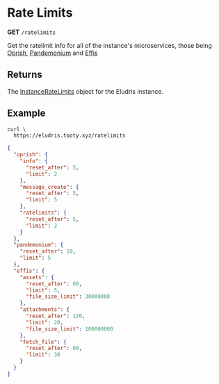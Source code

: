 # Rate Limits

<span class=requestmethod><b>GET</b></span> `/ratelimits`

Get the ratelimit info for all of the instance's microservices, those being
[Oprish](./index.md), [Pandemonium](../pandemonium/index.md) and [Effis](../effis/index.md)

## Returns

The [InstanceRateLimits](../models/ratelimits.md) object for the Eludris instance.

## Example

```sh
curl \
  https://eludris.tooty.xyz/ratelimits
```
```json
{
  "oprish": {
    "info": {
      "reset_after": 5,
      "limit": 2
    },
    "message_create": {
      "reset_after": 5,
      "limit": 5
    },
    "ratelimits": {
      "reset_after": 5,
      "limit": 2
    }
  },
  "pandemonium": {
    "reset_after": 10,
    "limit": 5
  },
  "effis": {
    "assets": {
      "reset_after": 60,
      "limit": 5,
      "file_size_limit": 30000000
    },
    "attachments": {
      "reset_after": 120,
      "limit": 20,
      "file_size_limit": 100000000
    },
    "fetch_file": {
      "reset_after": 60,
      "limit": 30
    }
  }
}
```
